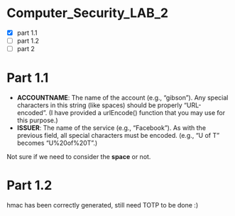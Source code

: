# Computer_Security_LAB_2

- [x] part 1.1
- [ ] part 1.2
- [ ] part 2

# Part 1.1
* **ACCOUNTNAME**: The name of the account (e.g., “gibson”). Any special characters in this string (like spaces) should be properly “URL-encoded”. (I have provided a urlEncode() function that you may use for this purpose.)
* **ISSUER**: The name of the service (e.g., “Facebook”). As with the previous field, all special characters must be encoded. (e.g., “U of T” becomes “U%20of%20T”.)

Not sure if we need to consider the **space** or not.

# Part 1.2
hmac has been correctly generated, still need TOTP to be done :)
